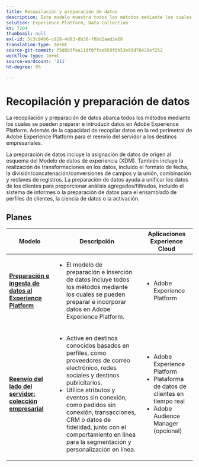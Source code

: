 ```yaml
---
title: Recopilación y preparación de datos
description: Este modelo muestra todos los métodos mediante los cuales se pueden introducir y preparar datos en Adobe Experience Platform.
solution: Experience Platform, Data Collection
kt: 7204
thumbnail: null
exl-id: 5c3c94b6-c928-4d93-8b38-f8bd2aad2e68
translation-type: tm+mt
source-git-commit: f5d8b3fea11df0ffaeb59f0b53e93d76426ef252
workflow-type: tm+mt
source-wordcount: '211'
ht-degree: 0%

---
```


# Recopilación y preparación de datos

La recopilación y preparación de datos abarca todos los métodos mediante los cuales se pueden preparar e introducir datos en Adobe Experience Platform. Además de la capacidad de recopilar datos en la red perimetral de Adobe Experience Platform para el reenvío del servidor a los destinos empresariales.

La preparación de datos incluye la asignación de datos de origen al esquema del Modelo de datos de experiencia (XDM). También incluye la realización de transformaciones en los datos, incluido el formato de fecha, la división/concatenación/conversiones de campos y la unión, combinación y reclaves de registros. La preparación de datos ayuda a unificar los datos de los clientes para proporcionar análisis agregados/filtrados, incluido el sistema de informes o la preparación de datos para el ensamblado de perfiles de clientes, la ciencia de datos o la activación.

## Planes

| Modelo | Descripción | Aplicaciones Experience Cloud |
|---|---|---|
| **[Preparación e ingesta de datos al Experience Platform](ingestion.md)** | <ul><li>El modelo de preparación e inserción de datos incluye todos los métodos mediante los cuales se pueden preparar e incorporar datos en Adobe Experience Platform.</ul></li> | <ul><li> Adobe Experience Platform </ul></li> |
| **[Reenvío del lado del servidor: colección empresarial](server-side-collection.md)** | <ul><li>Active en destinos conocidos basados en perfiles, como proveedores de correo electrónico, redes sociales y destinos publicitarios. </li><li>Utilice atributos y eventos sin conexión, como pedidos sin conexión, transacciones, CRM o datos de fidelidad, junto con el comportamiento en línea para la segmentación y personalización en línea.</li></ul> | <ul><li>Adobe Experience Platform</li><li> Plataforma de datos de clientes en tiempo real</li><li>Adobe Audience Manager (opcional)</li></ul> |
